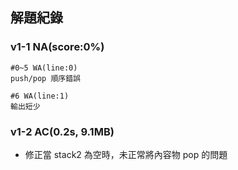 ## 解題紀錄
### v1-1 NA(score:0%)
```text
#0~5 WA(line:0)
push/pop 順序錯誤
```
```text
#6 WA(line:1)
輸出短少
```

### v1-2 AC(0.2s, 9.1MB)
- 修正當 stack2 為空時，未正常將內容物 pop 的問題
